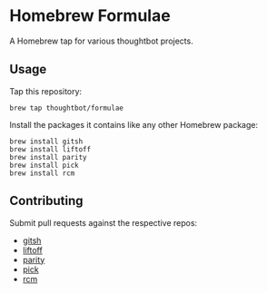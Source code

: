 # Homebrew Formulae

A Homebrew tap for various thoughtbot projects.

## Usage

Tap this repository:

    brew tap thoughtbot/formulae

Install the packages it contains like any other Homebrew package:

    brew install gitsh
    brew install liftoff
    brew install parity
    brew install pick
    brew install rcm

## Contributing

Submit pull requests against the respective repos:

* [gitsh](https://github.com/thoughtbot/gitsh)
* [liftoff](https://github.com/thoughtbot/liftoff)
* [parity](https://github.com/thoughtbot/parity)
* [pick](https://github.com/thoughtbot/pick)
* [rcm](https://github.com/thoughtbot/rcm)
